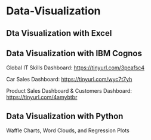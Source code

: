 # Data-Visualization

## Dta Visualization with Excel


## Data Visualization with IBM Cognos
   Global IT Skills Dashboard: https://tinyurl.com/3peafsc4

   Car Sales Dashboard: https://tinyurl.com/wyc7t7yh

   Product Sales Dashboard & Customers Dashboard: https://tinyurl.com/4amybtbr

## Data Visualization with Python
   Waffle Charts, Word Clouds, and Regression Plots
